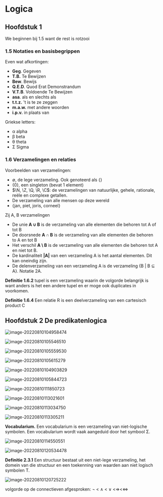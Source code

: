 # Logica

## Hoofdstuk 1

We beginnen bij 1.5 want de rest is rotzooi

### 1.5 Notaties en basisbegrippen

Even wat afkortingen:

- **Geg**. Gegeven
- **T.B.** Te Bewijzen
- **Bew**. Bewijs
- **Q.E.D**. Quod Erat Demonstrandum
- **V.T.B**. Voldoende Te Bewijzen
- **asa**. als en slechts als
- **t.t.z.** 't is te ze zeggen
- **m.a.w.** met andere woorden
- **i.p.v.** in plaats van

Griekse letters:

- α alpha
- β beta
- θ theta
- Σ Sigma



### 1.6 Verzamelingen en relaties

Voorbeelden van verzamelingen:

- ∅, de lege verzameling. Ook genoteerd als {}
- {0}, een singleton (bevat 1 element)
- $\N, \Z, \Q, \R, \C$: de verzamelingen van natuurlijke, gehele, rationale, reële en complexe getallen.
- De verzameling van alle mensen op deze wereld
- {jan, piet, joris, corneel}



Zij A, B verzamelingen

- De unie **A ∪ B** is de verzameling van alle elementen die behoren tot A of tot B
- De doorsnede **A ∩ B** is de verzameling van alle elementen die behoren to A en tot B
- Het verschil **A \ B** is de verzameling van alle elementen die behoren tot A en niet tot B.
- De kardinaliteit **|A|** van een verzameling A is het aantal elementen. Dit kan oneindig zijn.
- De delenverzameling van een verzameling A is de verzameling {B | B ⊆ A}. Notatie 2A.



**Definitie 1.6.2** tupel is een verzameling waarin de volgorde belangrijk is want anders is het een andere tupel en er moge ook duplicates in voorkomen.



**Definitie 1.6.4** Een relatie R is een deelverzameling van een cartesisch product C



## Hoofdstuk 2 De predikatenlogica

![image-20220810104958474](C:\Users\timva\AppData\Roaming\Typora\typora-user-images\image-20220810104958474.png)

![image-20220810105546510](C:\Users\timva\AppData\Roaming\Typora\typora-user-images\image-20220810105546510.png)

![image-20220810105559530](C:\Users\timva\AppData\Roaming\Typora\typora-user-images\image-20220810105559530.png)

![image-20220810105615279](C:\Users\timva\AppData\Roaming\Typora\typora-user-images\image-20220810105615279.png)

![image-20220810104903829](C:\Users\timva\AppData\Roaming\Typora\typora-user-images\image-20220810104903829.png)

![image-20220810105844723](C:\Users\timva\AppData\Roaming\Typora\typora-user-images\image-20220810105844723.png)

![image-20220810111850723](C:\Users\timva\AppData\Roaming\Typora\typora-user-images\image-20220810111850723.png)

![image-20220810113021601](C:\Users\timva\AppData\Roaming\Typora\typora-user-images\image-20220810113021601.png)

![image-20220810113034750](C:\Users\timva\AppData\Roaming\Typora\typora-user-images\image-20220810113034750.png)

![image-20220810113305211](C:\Users\timva\AppData\Roaming\Typora\typora-user-images\image-20220810113305211.png)

**Vocabularium.** Een vocabularium is een verzameling van niet-logische symbolen. Een vocabularium wordt vaak aangeduid door het symbool Σ.

![image-20220810114550551](C:\Users\timva\AppData\Roaming\Typora\typora-user-images\image-20220810114550551.png)



![image-20220810120534478](C:\Users\timva\AppData\Roaming\Typora\typora-user-images\image-20220810120534478.png)

**Definitie 2.3.1** Een structuur bestaat uit een niet-lege verzameling, het domein van die structuur en een toekenning van waarden aan niet logisch symbolen T.

![image-20220810120725222](C:\Users\timva\AppData\Roaming\Typora\typora-user-images\image-20220810120725222.png)



volgorde op de connectieven afgesproken: ¬ < ∧ < ∨ <⇒<⇔







